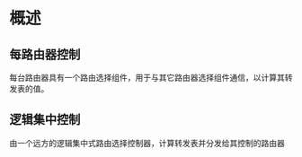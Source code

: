 # 概述

## 每路由器控制

每台路由器具有一个路由选择组件，用于与其它路由器选择组件通信，以计算其转发表的值。

## 逻辑集中控制

由一个远方的逻辑集中式路由选择控制器，计算转发表并分发给其控制的路由器
